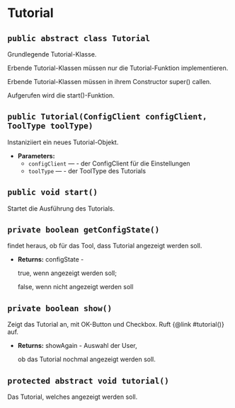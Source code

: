 # Tutorial


## `public abstract class Tutorial`

Grundlegende Tutorial-Klasse.



Erbende Tutorial-Klassen müssen nur die Tutorial-Funktion implementieren.



Erbende Tutorial-Klassen müssen in ihrem Constructor super() callen.



Aufgerufen wird die start()-Funktion.

## `public Tutorial(ConfigClient configClient, ToolType toolType)`

Instaniziiert ein neues Tutorial-Objekt.

 * **Parameters:**
   * `configClient` — - der ConfigClient für die Einstellungen
   * `toolType` — - der ToolType des Tutorials

## `public void start()`

Startet die Ausführung des Tutorials.

## `private boolean getConfigState()`

findet heraus, ob für das Tool, dass Tutorial angezeigt werden soll.

 * **Returns:** configState -

     true, wenn angezeigt werden soll;

     false, wenn nicht angezeigt werden soll

## `private boolean show()`

Zeigt das Tutorial an, mit OK-Button und Checkbox. Ruft {@link #tutorial()} auf.

 * **Returns:** showAgain - Auswahl der User,

     ob das Tutorial nochmal angezeigt werden soll.

## `protected abstract void tutorial()`

Das Tutorial, welches angezeigt werden soll.
